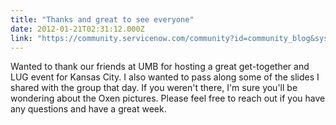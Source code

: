 ```yaml
---
title: "Thanks and great to see everyone"
date: 2012-01-21T02:31:12.000Z
link: "https://community.servicenow.com/community?id=community_blog&sys_id=f69d6e69dbd0dbc01dcaf3231f9619cf"
---
```

<p>Wanted to thank our friends at UMB for hosting a great get-together and LUG event for Kansas City. I also wanted to pass along some of the slides I shared with the group that day. If you weren't there, I'm sure you'll be wondering about the Oxen pictures. Please feel free to reach out if you have any questions and have a great week.</p>
